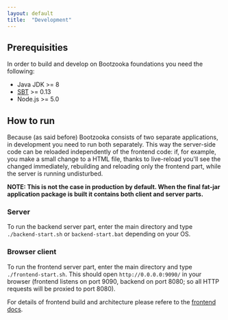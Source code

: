 ```yaml
---
layout: default
title:  "Development"
---
```


## Prerequisities

In order to build and develop on Bootzooka foundations you need the following:

* Java JDK >= 8
* [SBT](http://www.scala-sbt.org/) >= 0.13
* Node.js >= 5.0

## How to run

Because (as said before) Bootzooka consists of two separate applications, in development you need to run both separately. This way the server-side code can be reloaded independently of the frontend code: if, for example, you make a small change to a HTML file, thanks to live-reload you'll see the changed immediately, rebuilding and reloading only the frontend part, while the server is running undisturbed.

**NOTE: This is not the case in production by default. When the final fat-jar application package is built it contains both client and server parts.**

### Server

To run the backend server part, enter the main directory and type `./backend-start.sh` or `backend-start.bat` depending on your OS.

### Browser client

To run the frontend server part, enter the main directory and type `./frontend-start.sh`. This should open `http://0.0.0.0:9090/` in your browser (frontend listens on port 9090, backend on port 8080; so all HTTP requests will be proxied to port 8080).

For details of frontend build and architecture please refere to the [frontend docs](frontend.html).
